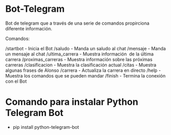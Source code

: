 # Bot-Telegram
Bot de telegram que a través de una serie de comandos propirciona diferente información.

Comandos:

/startbot - Inicia el Bot
/saludo - Manda un saludo al chat
/mensaje - Manda un mensaje al chat
/ultima_carrera - Muestra información  de la última carrera
/proximas_carreras - Muestra información sobre las próximas carreras
/clasificacion - Muestra la clasificación actual
/citas - Muestra algunas frases de Alonso
/carrera - Actualiza la carrera en directo
/help - Muestra los comandos que se pueden mandar
/finish - Termina la conexión con el Bot

# Comando para instalar Python Telegram Bot
- pip install python-telegram-bot
